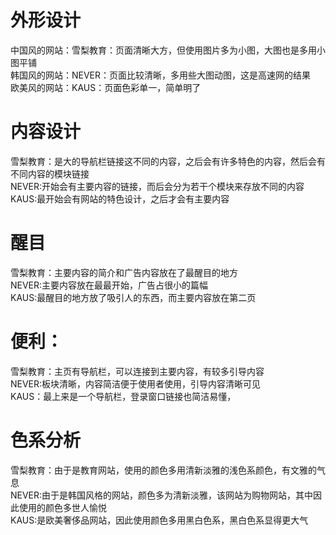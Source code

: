 # 外形设计
中国风的网站：雪梨教育：页面清晰大方，但使用图片多为小图，大图也是多用小图平铺  
韩国风的网站：NEVER：页面比较清晰，多用些大图动图，这是高速网的结果  
欧美风的网站：KAUS：页面色彩单一，简单明了  

# 内容设计
雪梨教育：是大的导航栏链接这不同的内容，之后会有许多特色的内容，然后会有不同内容的模块链接  
NEVER:开始会有主要内容的链接，而后会分为若干个模块来存放不同的内容  
KAUS:最开始会有网站的特色设计，之后才会有主要内容  

# 醒目
雪梨教育：主要内容的简介和广告内容放在了最醒目的地方  
NEVER:主要内容放在最最开始，广告占很小的篇幅  
KAUS:最醒目的地方放了吸引人的东西，而主要内容放在第二页  

# 便利：
雪梨教育：主页有导航栏，可以连接到主要内容，有较多引导内容  
NEVER:板块清晰，内容简洁便于使用者使用，引导内容清晰可见  
KAUS：最上来是一个导航栏，登录窗口链接也简洁易懂，  

# 色系分析
雪梨教育：由于是教育网站，使用的颜色多用清新淡雅的浅色系颜色，有文雅的气息  
NEVER:由于是韩国风格的网站，颜色多为清新淡雅，该网站为购物网站，其中因此使用的颜色多世人愉悦  
KAUS:是欧美奢侈品网站，因此使用颜色多用黑白色系，黑白色系显得更大气  
